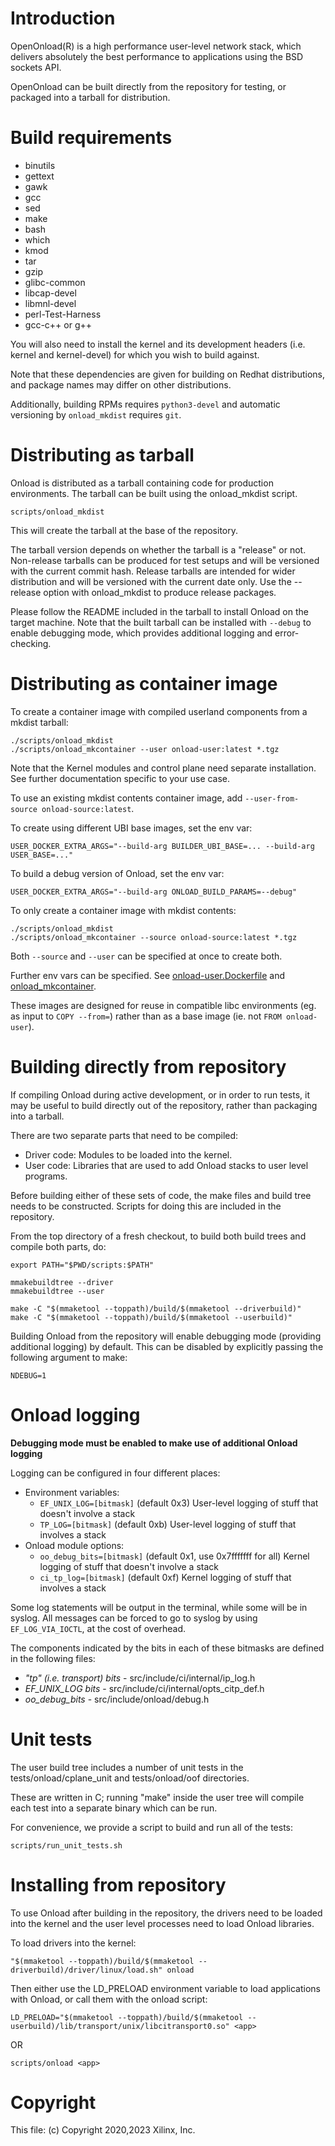 
Introduction
============

 OpenOnload(R) is a high performance user-level network stack, which
 delivers absolutely the best performance to applications using the BSD
 sockets API.

 OpenOnload can be built directly from the repository for testing, or packaged
 into a tarball for distribution.


Build requirements
============
 * binutils
 * gettext
 * gawk
 * gcc
 * sed
 * make
 * bash
 * which
 * kmod
 * tar
 * gzip
 * glibc-common
 * libcap-devel
 * libmnl-devel
 * perl-Test-Harness
 * gcc-c++ or g++

 You will also need to install the kernel and its development headers (i.e. kernel
 and kernel-devel) for which you wish to build against.

 Note that these dependencies are given for building on Redhat distributions, and
 package names may differ on other distributions.

 Additionally, building RPMs requires `python3-devel` and
 automatic versioning by `onload_mkdist` requires `git`.

Distributing as tarball
============

 Onload is distributed as a tarball containing code for production environments.
 The tarball can be built using the onload_mkdist script.

    scripts/onload_mkdist

 This will create the tarball at the base of the repository.

 The tarball version depends on whether the tarball is a "release" or not.
 Non-release tarballs can be produced for test setups and will be versioned
 with the current commit hash.
 Release tarballs are intended for wider distribution and will be versioned with
 the current date only.
 Use the --release option with onload_mkdist to produce release packages.

 Please follow the README included in the tarball to install Onload on the
 target machine. Note that the built tarball can be installed with `--debug`
 to enable debugging mode, which provides additional logging and error-checking.

Distributing as container image
===============================

 To create a container image with compiled userland components
 from a mkdist tarball:

    ./scripts/onload_mkdist
    ./scripts/onload_mkcontainer --user onload-user:latest *.tgz

 Note that the Kernel modules and control plane need separate installation.
 See further documentation specific to your use case.

 To use an existing mkdist contents container image,
 add `--user-from-source onload-source:latest`.

 To create using different UBI base images, set the env var:

    USER_DOCKER_EXTRA_ARGS="--build-arg BUILDER_UBI_BASE=... --build-arg USER_BASE=..."

 To build a debug version of Onload, set the env var:

    USER_DOCKER_EXTRA_ARGS="--build-arg ONLOAD_BUILD_PARAMS=--debug"

 To only create a container image with mkdist contents:

    ./scripts/onload_mkdist
    ./scripts/onload_mkcontainer --source onload-source:latest *.tgz

 Both `--source` and `--user` can be specified at once to create both.

 Further env vars can be specified. See
   [onload-user.Dockerfile](scripts/onload-user.Dockerfile) and
   [onload_mkcontainer](scripts/onload_mkcontainer).

 These images are designed for reuse in compatible libc environments (eg. as input
 to `COPY --from=`) rather than as a base image (ie. not `FROM onload-user`).

Building directly from repository
============

 If compiling Onload during active development, or in order to run tests, it may
 be useful to build directly out of the repository, rather than packaging into a
 tarball.

 There are two separate parts that need to be compiled:
   * Driver code: Modules to be loaded into the kernel.
   * User code:   Libraries that are used to add Onload stacks to user level programs.


 Before building either of these sets of code, the make files and build tree
 needs to be constructed.  Scripts for doing this are included in the repository.

 From the top directory of a fresh checkout, to build both build trees and compile
 both parts, do:

    export PATH="$PWD/scripts:$PATH"

    mmakebuildtree --driver
    mmakebuildtree --user

    make -C "$(mmaketool --toppath)/build/$(mmaketool --driverbuild)"
    make -C "$(mmaketool --toppath)/build/$(mmaketool --userbuild)"


 Building Onload from the repository will enable debugging mode (providing additional
 logging) by default. This can be disabled by explicitly passing the following
 argument to make:

    NDEBUG=1


Onload logging
==========
**Debugging mode must be enabled to make use of additional Onload logging**

Logging can be configured in four different places:

 * Environment variables:
   * `EF_UNIX_LOG=[bitmask]` (default 0x3) User-level logging of stuff that doesn't involve a stack
   * `TP_LOG=[bitmask]` (default 0xb)
      User-level logging of stuff that involves a stack
 * Onload module options:
   * `oo_debug_bits=[bitmask]` (default 0x1, use 0x7fffffff for all)
      Kernel logging of stuff that doesn't involve a stack
   * `ci_tp_log=[bitmask]` (default 0xf)
      Kernel logging of stuff that involves a stack

Some log statements will be output in the terminal, while some will be in syslog. All messages
can be forced to go to syslog by using `EF_LOG_VIA_IOCTL`, at the cost of overhead.

The components indicated by the bits in each of these bitmasks are defined in the following
files:

 * _"tp" (i.e. transport) bits_ - src/include/ci/internal/ip_log.h
 * _EF_UNIX_LOG bits_ - src/include/ci/internal/opts_citp_def.h
 * _oo_debug_bits_ - src/include/onload/debug.h


Unit tests
==========
The user build tree includes a number of unit tests in the tests/onload/cplane_unit
and tests/onload/oof directories.

These are written in C; running "make" inside the user tree will compile each test
into a separate binary which can be run.

For convenience, we provide a script to build and run all of the tests:

    scripts/run_unit_tests.sh


Installing from repository
============

 To use Onload after building in the repository, the drivers need to be loaded
 into the kernel and the user level processes need to load Onload libraries.

 To load drivers into the kernel:

    "$(mmaketool --toppath)/build/$(mmaketool --driverbuild)/driver/linux/load.sh" onload

 Then either use the LD_PRELOAD environment variable to load applications with
 Onload, or call them with the onload script:

    LD_PRELOAD="$(mmaketool --toppath)/build/$(mmaketool --userbuild)/lib/transport/unix/libcitransport0.so" <app>

 OR

    scripts/onload <app>

Copyright
=========

This file: (c) Copyright 2020,2023 Xilinx, Inc.
